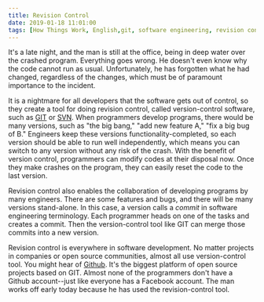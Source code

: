 ```yaml
---
title: Revision Control
date: 2019-01-18 11:01:00
tags: [How Things Work, English,git, software engineering, revision control]
---
```


It's a late night, and the man is still at the office, being in deep water over the crashed program. Everything goes wrong. He doesn't even know why the code cannot run as usual. Unfortunately, he has forgotten what he had changed, regardless of the changes, which must be of paramount importance to the incident.
<!-- more --> 

It is a nightmare for all developers that the software gets out of control, so they create a tool for doing revision control, called version-control software, such as [GIT](https://en.wikipedia.org/wiki/Git) or [SVN](https://en.wikipedia.org/wiki/Apache_Subversion). When programmers develop programs, there would be many versions, such as "the big bang," "add new feature A," "fix a big bug of B." Engineers keep these versions functionality-completed, so each version should be able to run well independently, which means you can switch to any version without any risk of the crash. With the benefit of version control, programmers can modify codes at their disposal now. Once they make crashes on the program, they can easily reset the code to the last version.

Revision control also enables the collaboration of developing programs by many engineers. There are some features and bugs, and there will be many versions stand-alone. In this case, a version calls a *commit* in software engineering terminology. Each programmer heads on one of the tasks and creates a commit. Then the version-control tool like GIT can merge those commits into a new version.

Revision control is everywhere in software development. No matter projects in companies or open source communities, almost all use version-control tool. You might hear of [Github](https://github.com/). It's the biggest platform of open source projects based on GIT. Almost none of the programmers don't have a Github account--just like everyone has a Facebook account. The man works off early today because he has used the revision-control tool.
